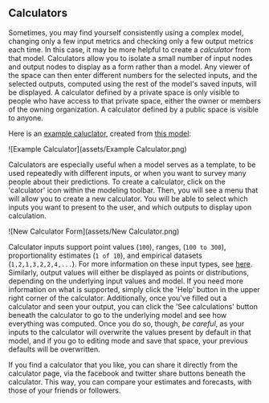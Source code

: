 ## Calculators

Sometimes, you may find yourself consistently using a complex model, changing only a few input metrics and checking only
a few output metrics each time. In this case, it may be more helpful to create a _calculator_ from that model.
Calculators allow you to isolate a small number of input nodes and output nodes to display as a form rather than a
model. Any viewer of the space  can then enter different numbers for the selected inputs, and the selected outputs,
computed using the rest of the model's saved inputs, will be displayed. A calculator defined by a private space is only
visible to people who have access to that private space, either the owner or members of the owning organization. A
calculator defined by a public space is visible to anyone.

Here is an [example caluclator](https://www.getguesstimate.com/calculators/71),
created from [this model](https://www.getguesstimate.com/models/4457):

![Example Calculator](assets/Example Calculator.png)

Calculators are especially useful when a model serves as a template, to be used repeatedly with different inputs, or
when you want to survey many people about their predictions. To create a calculator, click on the 'calculator' icon
within the modeling toolbar. Then, you will see a menu that will allow you to create a new calculator. You will be able
to select which inputs you want to present to the user, and which outputs to display upon calculation.

![New Calculator Form](assets/New Calculator.png)

Calculator inputs support point values (`100`), ranges, (`100 to 300`), proportionality estimates (`1 of 10`), and
empirical datasets (`1,2,1,3,2,2,4,...`). For more information on these input types, see
[here](basic_modeling/input_types.md). Similarly, output values will either be displayed as points or distributions,
depending on the underlying input values and model. If you need more information on what is supported, simply click the
'Help' button in the upper right corner of the calculator. Additionally, once you've filled out a calculator and seen
your output, you can click the 'See calculations' button beneath the calculator to go to the underlying model and see
how everything was computed. Once you do so, though, *be careful*, as your inputs to the calculator will overwrite the
values present by default in that model, and if you go to editing mode and save that space, your previous defaults will
be overwritten.

If you find a calculator that you like, you can share it directly from the calculator page, via the facebook and twitter
share buttons beneath the calculator. This way, you can compare your estimates and forecasts, with those of your friends
or followers.
